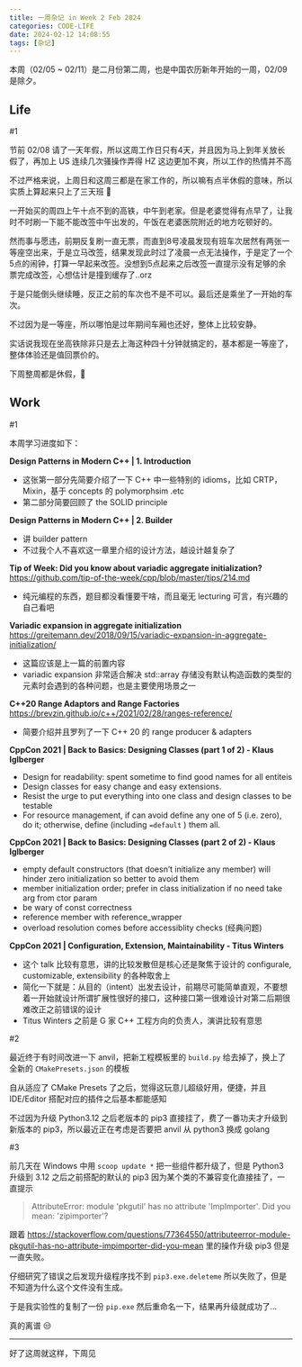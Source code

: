 ```yaml
---
title: 一周杂记 in Week 2 Feb 2024
categories: CODE-LIFE
date: 2024-02-12 14:08:55
tags: [杂记]
---
```


本周（02/05 ~ 02/11）是二月份第二周，也是中国农历新年开始的一周，02/09 是除夕。

## Life

\#1

节前 02/08 请了一天年假，所以这周工作日只有4天，并且因为马上到年关放长假了，再加上 US 连续几次骚操作弄得 HZ 这边更加不爽，所以工作的热情并不高

不过严格来说，上周日和这周三都是在家工作的，所以嘛有点半休假的意味，所以实质上算起来只上了三天班 🤣

一开始买的周四上午十点不到的高铁，中午到老家。但是老婆觉得有点早了，让我时不时刷一下能不能改签中午出发的，午饭在老婆医院附近的地方吃顿好的。

然而事与愿违，前期反复刷一直无票，而直到8号凌晨发现有班车次居然有两张一等座空出来，于是立马改签，结果发现此时过了凌晨一点无法操作，于是定了一个5点的闹钟，打算一早起来改签。没想到5点起来之后改签一直提示没有足够的余票完成改签，心想估计是撞到缓存了..orz

于是只能倒头继续睡，反正之前的车次也不是不可以。最后还是乘坐了一开始的车次。

不过因为是一等座，所以哪怕是过年期间车厢也还好，整体上比较安静。

实话说我现在坐高铁除非只是去上海这种四十分钟就搞定的，基本都是一等座了，整体体验还是值回票价的。

下周整周都是休假，🤭

## Work

\#1

本周学习进度如下：

**Design Patterns in Modern C++ | 1. Introduction**

- 这张第一部分先简要介绍了一下 C++ 中一些特别的 idioms，比如 CRTP，Mixin，基于 concepts 的 polymorphsim .etc
- 第二部分简要回顾了 the SOLID principle

**Design Patterns in Modern C++ | 2. Builder**

- 讲 builder pattern
- 不过我个人不喜欢这一章里介绍的设计方法，越设计越复杂了

**Tip of Week: Did you know about variadic aggregate initialization?** https://github.com/tip-of-the-week/cpp/blob/master/tips/214.md

- 纯元编程的东西，题目都没看懂要干啥，而且毫无 lecturing 可言，有兴趣的自己看吧

**Variadic expansion in aggregate initialization** https://greitemann.dev/2018/09/15/variadic-expansion-in-aggregate-initialization/

- 这篇应该是上一篇的前置内容
- variadic expansion 非常适合解决 std::array 存储没有默认构造函数的类型的元素时会遇到的各种问题，也是主要使用场景之一

**C++20 Range Adaptors and Range Factories** https://brevzin.github.io/c++/2021/02/28/ranges-reference/

- 简要介绍并且罗列了一下 C++ 20 的 range producer & adapters

**CppCon 2021 | Back to Basics: Designing Classes (part 1 of 2) - Klaus Iglberger**

- Design for readability: spent sometime to find good names for all entiteis
- Design classes for easy change and easy extensions.
- Resist the urge to put everything into one class and design classes to be testable
- For resource management, if can avoid define any one of 5 (i.e. zero), do it; otherwise, define (including `=default` ) them all.

**CppCon 2021 | Back to Basics: Designing Classes (part 2 of 2) - Klaus Iglberger**

- empty default constructors (that doesn’t initialize any member) will hinder zero initialization so better to avoid them
- member initialization order; prefer in class initialization if no need take arg from ctor param
- be wary of const correctness
- reference member with reference_wrapper
- overload resolution comes before accessiblity checks (经典问题)

**CppCon 2021 | Configuration, Extension, Maintainability - Titus Winters**

- 这个 talk 比较有意思，讲的比较发散但是核心还是聚焦于设计的 configurale, customizable, extensibility 的各种取舍上
- 简化一下就是：从目的（intent）出发去设计，前期尽可能简单直观，不要想着一开始就设计所谓扩展性很好的接口，这种接口第一很难设计对第二后期很难改正之前错误的设计
- Titus Winters 之前是 G 家 C++ 工程方向的负责人，演讲比较有意思

\#2

最近终于有时间改进一下 anvil，把新工程模板里的 `build.py` 给去掉了，换上了全新的 `CMakePresets.json` 的模板

自从适应了 CMake Presets 了之后，觉得这玩意儿超级好用，便捷，并且 IDE/Editor 搭配对应的插件之后基本都能感知

不过因为升级 Python3.12 之后老版本的 pip3 直接挂了，费了一番功夫才升级到新版本的 pip3，所以最近正在考虑是否要把 anvil 从 python3 换成 golang

\#3

前几天在 Windows 中用 `scoop update *` 把一些组件都升级了，但是 Python3 升级到 3.12 之后之前搭配的默认的 pip3 因为某个类的不兼容变化直接挂了，一直提示

> AttributeError: module 'pkgutil' has no attribute 'ImpImporter'. Did you mean: 'zipimporter'?

跟着 https://stackoverflow.com/questions/77364550/attributeerror-module-pkgutil-has-no-attribute-impimporter-did-you-mean 里的操作升级 pip3 但是一直失败。

仔细研究了错误之后发现升级程序找不到 `pip3.exe.deleteme` 所以失败了，但是不知道为什么这个文件没有生成。

于是我实验性的复制了一份 `pip.exe` 然后重命名一下，结果再升级就成功了...

真的离谱 😒

---

好了这周就这样，下周见
